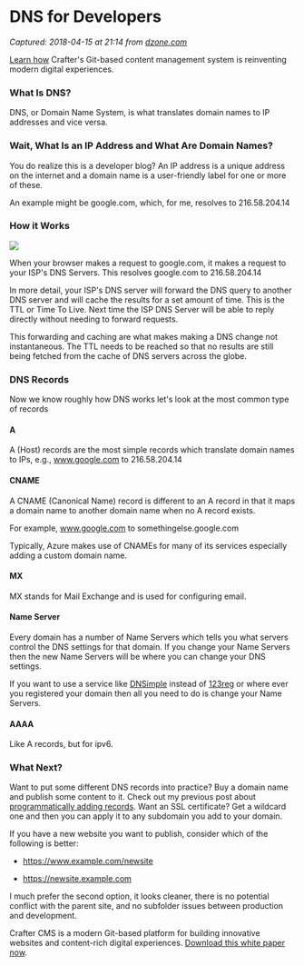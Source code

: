 # DNS for Developers

_Captured: 2018-04-15 at 21:14 from [dzone.com](https://dzone.com/articles/dns-for-developers-funky-sis-devops-diary?edition=374201&utm_source=Daily%20Digest&utm_medium=email&utm_campaign=Daily%20Digest%202018-04-15)_

[Learn how](https://dzone.com/go?i=282429&u=https%3A%2F%2Fcraftersoftware.com%2Fresources%2Fwhite-papers%2Ffive-reasons-you-need-a-git-based-cms%3Fdzone) Crafter's Git-based content management system is reinventing modern digital experiences.

### What Is DNS?

DNS, or Domain Name System, is what translates domain names to IP addresses and vice versa.

### Wait, What Is an IP Address and What Are Domain Names?

You do realize this is a developer blog? An IP address is a unique address on the internet and a domain name is a user-friendly label for one or more of these.

An example might be google.com, which, for me, resolves to 216.58.204.14

### How it Works

![](https://i2.wp.com/www.funkysi1701.com/wp-content/uploads/2018/04/dns-rev-1.gif?resize=360%2C320&ssl=1)

When your browser makes a request to google.com, it makes a request to your ISP's DNS Servers. This resolves google.com to 216.58.204.14

In more detail, your ISP's DNS server will forward the DNS query to another DNS server and will cache the results for a set amount of time. This is the TTL or Time To Live. Next time the ISP DNS Server will be able to reply directly without needing to forward requests.

This forwarding and caching are what makes making a DNS change not instantaneous. The TTL needs to be reached so that no results are still being fetched from the cache of DNS servers across the globe.

### DNS Records

Now we know roughly how DNS works let's look at the most common type of records

#### A

A (Host) records are the most simple records which translate domain names to IPs, e.g., www.google.com to 216.58.204.14

#### CNAME

A CNAME (Canonical Name) record is different to an A record in that it maps a domain name to another domain name when no A record exists.

For example, www.google.com to somethingelse.google.com

Typically, Azure makes use of CNAMEs for many of its services especially adding a custom domain name.

#### MX

MX stands for Mail Exchange and is used for configuring email.

#### Name Server

Every domain has a number of Name Servers which tells you what servers control the DNS settings for that domain. If you change your Name Servers then the new Name Servers will be where you can change your DNS settings.

If you want to use a service like [DNSimple](https://dnsimple.com/) instead of [123reg](https://www.123-reg.co.uk/) or where ever you registered your domain then all you need to do is change your Name Servers.

#### AAAA

Like A records, but for ipv6.

### What Next?

Want to put some different DNS records into practice? Buy a domain name and publish some content to it. Check out my previous post about [programmatically adding records](https://www.funkysi1701.com/2017/10/16/creating-dns-records-programmatically/). Want an SSL certificate? Get a wildcard one and then you can apply it to any subdomain you add to your domain.

If you have a new website you want to publish, consider which of the following is better:

  * https://www.example.com/newsite

  * https://newsite.example.com

I much prefer the second option, it looks cleaner, there is no potential conflict with the parent site, and no subfolder issues between production and development.

Crafter CMS is a modern Git-based platform for building innovative websites and content-rich digital experiences. [Download this white paper now](https://dzone.com/go?i=282430&u=https%3A%2F%2Fcraftersoftware.com%2Fresources%2Fwhite-papers%2Ffive-reasons-you-need-a-git-based-cms%3Fdzone).
